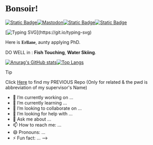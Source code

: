 # <font face="Ballet"><b>Bonsoir! </b></font> 

[![Static Badge](https://img.shields.io/badge/Twitter-black?style=flat&logo=x&logoColor=white)](https://x.com/uranyl_acetate)[![Mastodon](https://img.shields.io/badge/Mastodon-F5F5F5?style=flat&logo=Mastodon&logoColor=5043d4)](https://mas.to/@erllane)[![Static Badge](https://img.shields.io/badge/bluesky-f0f8ff?style=flat&logo=bluesky&logoColor=007af9)](https://bsky.app/profile/erllane.bsky.social)[![Static Badge](https://img.shields.io/badge/My_site-f0f8ff?style=flat&logo=htmx&logoColor=007af9)](https://erllane.kesug.com)


[![Typing SVG](https://readme-typing-svg.demolab.com?font=Georgia&pause=1000&color=6058E4BD&width=435&lines=M%C3%A1s+all%C3%A1+de+tus+ijos+ard%C3%ADan+los+crep%C3%BAsculos.;Hojas+secas+de+oto%C3%B1o+giraban+en+tu+alma.)](https://git.io/typing-svg)


Here is <font face="Ballet"><b>Erllane</b></font>, aunty applying PhD.


DO WELL in : **Fish Touching**, **Water Skiing**.


[![Anurag's GitHub stats](https://github-readme-stats.vercel.app/api?username=Erllane&show_icons=true&hide=contribs&count_private=true&bg_color=DEG,C0C0C0,DCDCDC,F5F5F5,D3D3D3,C0C0C0&title_color=000080&text_color=4682B4&icon_color=000080)](https://github.com/Erllane)[![Top Langs](https://github-readme-stats.vercel.app/api/top-langs/?username=Erllane)](https://github.com/Elainex0930)

> [!TIP]
> Click [Here](https://erllane.kesug.com/project-link) to find my PREVIOUS Repo 
> (Only for related & the pwd is abbreviation of my supervisor's Name)



- 🔭 I’m currently working on ...
- 🌱 I’m currently learning ...
- 👯 I’m looking to collaborate on ...
- 🤔 I’m looking for help with ...
- 💬 Ask me about ...
- 📫 How to reach me: ...
- 😄 Pronouns: ...
- ⚡ Fun fact: ...
-->
